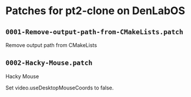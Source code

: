# Patches for pt2-clone on DenLabOS

## `0001-Remove-output-path-from-CMakeLists.patch`

Remove output path from CMakeLists


## `0002-Hacky-Mouse.patch`

Hacky Mouse

Set video.useDesktopMouseCoords to false.


